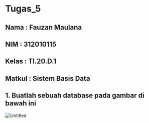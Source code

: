 # Tugas_5
## Nama   : Fauzan Maulana
## NIM    : 312010115
## Kelas  : TI.20.D.1
## Matkul : Sistem Basis Data

## 1. Buatlah sebuah database pada gambar di bawah ini
![Untitled](https://user-images.githubusercontent.com/101807419/174790476-03d51daa-bc98-451a-97a2-493a1ba999a3.png)
